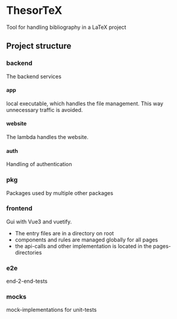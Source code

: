 # ThesorTeX
Tool for handling bibliography in a LaTeX project

## Project structure

### backend
The backend services

#### app
local executable, which handles the file management. This way unnecessary traffic is avoided.

#### website
The lambda handles the website.

#### auth
Handling of authentication

### pkg
Packages used by multiple other packages

### frontend
Gui with Vue3 and vuetify.
- The entry files are in a directory on root
- components and rules are managed globally for all pages
- the api-calls and other implementation is located in the pages-directories

### e2e
end-2-end-tests

### mocks
mock-implementations for unit-tests